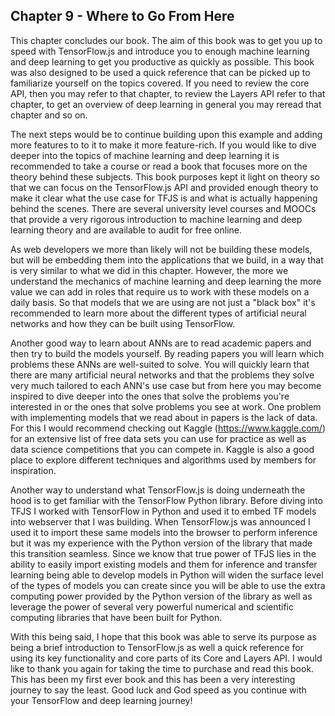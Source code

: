 ## Chapter 9 -  Where to Go From Here

This chapter concludes our book. The aim of this book was to get you up to speed with TensorFlow.js and introduce you to enough machine learning and deep learning to get you productive as quickly as possible. This book was also designed to be used a quick reference that can be picked up to familiarize yourself on the topics covered. If you need to review the core API, then you may refer to that chapter, to review the Layers API refer to that chapter, to get an overview of deep learning in general you may reread that chapter and so on.

The next steps would be to continue building upon this example and adding more features to to it to make it more feature-rich. If you would like to dive deeper into the topics of machine learning and deep learning it is recommended to take a course or read a book that focuses more on the theory behind these subjects. This book purposes kept it light on theory so that we can focus on the TensorFlow.js API and provided enough theory to make it clear what the use case for TFJS is and what is actually happening behind the scenes. There are several university level courses and MOOCs that provide a very rigorous introduction to machine learning and deep learning theory and are available to audit for free online.

As web developers we more than likely will not be building these models, but will be embedding them into the applications that we build, in a way that is very similar to what we did in this chapter. However, the more we understand the mechanics of machine learning and deep learning the more value we can add in roles that require us to work with these models on a daily basis. So that models that we are using are not just a "black box" it's recommended to learn more about the different types of artificial neural networks and how they can be built using TensorFlow.

Another good way to learn about ANNs are to read academic papers and then try to build the models yourself. By reading papers you will learn which problems these ANNs are well-suited to solve. You will quickly learn that there are many artificial neural networks and that the problems they solve very much tailored to each ANN's use case but from here you may become inspired to dive deeper into the ones that solve the problems you're interested in or the ones that solve problems you see at work. One problem with implementing models that we read about in papers is the lack of data. For this I would recommend checking out Kaggle (https://www.kaggle.com/) for an extensive list of free data sets you can use for practice as well as data science competitions that you can compete in. Kaggle is also a good place to explore different techniques and algorithms used by members for inspiration.

Another way to understand what TensorFlow.js is doing underneath the hood is to get familiar with the TensorFlow Python library. Before diving into TFJS I worked with TensorFlow in Python and used it to embed TF models into webserver that I was building. When TensorFlow.js was announced I used it to import these same models into the browser to perform inference but it was my experience with the Python version of the library that made this transition seamless. Since we know that true power of TFJS lies in the ability to easily import existing models and them for inference and transfer learning being able to develop models in Python will widen the surface level of the types of models you can create since you will be able to use the extra computing power provided by the Python version of the library as well as leverage the power of several very powerful numerical and scientific computing libraries that have been built for Python.

With this being said, I hope that this book was able to serve its purpose as being a brief introduction to TensorFlow.js as well a quick reference for using its key functionality and core parts of its Core and Layers API. I would like to thank you again for taking the time to purchase and read this book. This has been my first ever book and this has been a very interesting journey to say the least. Good luck and God speed as you continue with your TensorFlow and deep learning journey!
